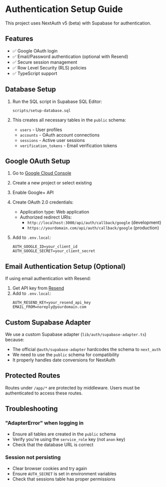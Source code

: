 # Authentication Setup Guide

This project uses NextAuth v5 (beta) with Supabase for authentication.

## Features

- ✅ Google OAuth login
- ✅ Email/Password authentication (optional with Resend)
- ✅ Secure session management
- ✅ Row Level Security (RLS) policies
- ✅ TypeScript support

## Database Setup

1. Run the SQL script in Supabase SQL Editor:
   ```
   scripts/setup-database.sql
   ```

2. This creates all necessary tables in the `public` schema:
   - `users` - User profiles
   - `accounts` - OAuth account connections
   - `sessions` - Active user sessions
   - `verification_tokens` - Email verification tokens

## Google OAuth Setup

1. Go to [Google Cloud Console](https://console.cloud.google.com/)
2. Create a new project or select existing
3. Enable Google+ API
4. Create OAuth 2.0 credentials:
   - Application type: Web application
   - Authorized redirect URIs: 
     - `http://localhost:3000/api/auth/callback/google` (development)
     - `https://yourdomain.com/api/auth/callback/google` (production)

5. Add to `.env.local`:
   ```
   AUTH_GOOGLE_ID=your_client_id
   AUTH_GOOGLE_SECRET=your_client_secret
   ```

## Email Authentication Setup (Optional)

If using email authentication with Resend:

1. Get API key from [Resend](https://resend.com)
2. Add to `.env.local`:
   ```
   AUTH_RESEND_KEY=your_resend_api_key
   EMAIL_FROM=noreply@yourdomain.com
   ```

## Custom Supabase Adapter

We use a custom Supabase adapter (`lib/auth/supabase-adapter.ts`) because:
- The official `@auth/supabase-adapter` hardcodes the schema to `next_auth`
- We need to use the `public` schema for compatibility
- It properly handles date conversions for NextAuth

## Protected Routes

Routes under `/app/*` are protected by middleware. Users must be authenticated to access these routes.

## Troubleshooting

### "AdapterError" when logging in
- Ensure all tables are created in the `public` schema
- Verify you're using the `service_role` key (not `anon` key)
- Check that the database URL is correct

### Session not persisting
- Clear browser cookies and try again
- Ensure `AUTH_SECRET` is set in environment variables
- Check that sessions table has proper permissions